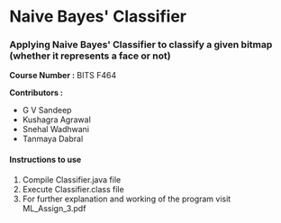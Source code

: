 <h1>Naive Bayes' Classifier</h1>
<h3>Applying Naive Bayes' Classifier to classify a given bitmap (whether it represents a face or not)</h3>
<b>Course Number :</b> BITS F464

<b>Contributors : </b>
<ul>
<li>G V Sandeep</li>
<li>Kushagra Agrawal</li>
<li>Snehal Wadhwani</li>
<li>Tanmaya Dabral</li>
</ul>

<h4> Instructions to use </h4>
<ol>
	<li> Compile Classifier.java file </li>
	<li> Execute Classifier.class file </li>
	<li> For further explanation and working of the program visit ML_Assign_3.pdf</li>
</ol>